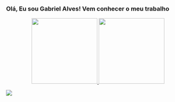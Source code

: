 ### Olá, Eu sou Gabriel Alves! Vem conhecer o meu trabalho

<div align="center">
  <a href="https://github.com/kpzinnm">
  <img height="180em" src="https://github-readme-stats.vercel.app/api?username=kpzinnm&show_icons=true&theme=midnight-purple&include_all_commits=true&count_private=true"/>
  <img height="180em" src="https://github-readme-stats.vercel.app/api/top-langs/?username=kpzinnm&layout=compact&langs_count=7&theme=midnight-purple"/>
</div>

  <a href = "mailto:gabriel.barradev@gmail.com"><img src="https://img.shields.io/badge/-Gmail-%23333?style=for-the-badge&logo=gmail&logoColor=white" target="_blank"></a>

